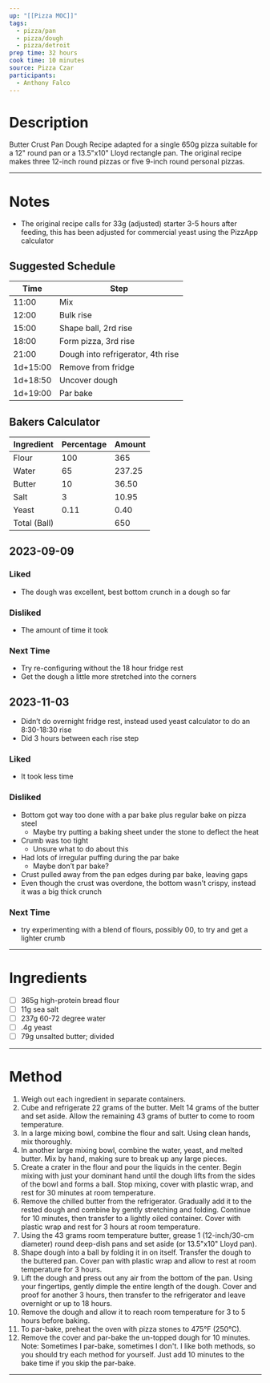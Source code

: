 ```yaml
---
up: "[[Pizza MOC]]"
tags:
  - pizza/pan
  - pizza/dough
  - pizza/detroit
prep time: 32 hours
cook time: 10 minutes
source: Pizza Czar
participants:
  - Anthony Falco
---
```

# Description
Butter Crust Pan Dough Recipe adapted for a single 650g pizza suitable for a 12" round pan or a 13.5"x10" Lloyd rectangle pan. The original recipe makes three 12-inch round pizzas or five 9-inch round personal pizzas.

---
# Notes
* The original recipe calls for 33g (adjusted) starter 3-5 hours after feeding, this has been adjusted for commercial yeast using the PizzApp calculator
## Suggested Schedule
| Time     | Step                              |
| -------- | --------------------------------- |
| 11:00    | Mix                               |
| 12:00    | Bulk rise                         |
| 15:00    | Shape ball, 2rd rise              |
| 18:00    | Form pizza, 3rd rise              |
| 21:00    | Dough into refrigerator, 4th rise |
| 1d+15:00 | Remove from fridge                | 
| 1d+18:50 | Uncover dough                     |
| 1d+19:00 | Par bake                          |

## Bakers Calculator
| Ingredient   | Percentage | Amount |
| ------------ | ---------- | ------ |
| Flour        | 100        | 365    |
| Water        | 65         | 237.25 |
| Butter       | 10         | 36.50  |
| Salt         | 3          | 10.95  |
| Yeast        | 0.11       | 0.40   |
| Total (Ball) |            | 650    |
<!-- TBLFM: @I$>=(@>$>/(sum(@2$2..@5$2)*0.01));%.0f -->
<!-- TBLFM: @3$>..@6$>=(($-1*0.01)*@I$>);%.2f -->

<!-- haha, good luck: https://github.com/tgrosinger/md-advanced-tables/blob/main/docs/formulas.md -->

## 2023-09-09
### Liked
* The dough was excellent, best bottom crunch in a dough so far
### Disliked
* The amount of time it took
### Next Time
* Try re-configuring without the 18 hour fridge rest
* Get the dough a little more stretched into the corners
## 2023-11-03
* Didn’t do overnight fridge rest, instead used yeast calculator to do an 8:30-18:30 rise
* Did 3 hours between each rise step
### Liked
* It took less time
### Disliked
* Bottom got way too done with a par bake plus regular bake on pizza steel
	* Maybe try putting a baking sheet under the stone to deflect the heat
* Crumb was too tight
	* Unsure what to do about this
* Had lots of irregular puffing during the par bake
	* Maybe don’t par bake?
* Crust pulled away from the pan edges during par bake, leaving gaps
* Even though the crust was overdone, the bottom wasn’t crispy, instead it was a big thick crunch
### Next Time
* try experimenting with a blend of flours, possibly 00, to try and get a lighter crumb
---
# Ingredients
* [ ] 365g high-protein bread flour
* [ ] 11g sea salt
* [ ] 237g 60-72 degree water
* [ ] .4g yeast
* [ ] 79g unsalted butter; divided
---
# Method
1. Weigh out each ingredient in separate containers.
2. Cube and refrigerate 22 grams of the butter. Melt 14 grams of the butter and set aside. Allow the remaining 43 grams of butter to come to room temperature.
3. In a large mixing bowl, combine the flour and salt. Using clean hands, mix thoroughly.
4. In another large mixing bowl, combine the water, yeast, and melted butter. Mix by hand, making sure to break up any large pieces.
5. Create a crater in the flour and pour the liquids in the center. Begin mixing with just your dominant hand until the dough lifts from the sides of the bowl and forms a ball. Stop mixing, cover with plastic wrap, and rest for 30 minutes at room temperature.
6. Remove the chilled butter from the refrigerator. Gradually add it to the rested dough and combine by gently stretching and folding. Continue for 10 minutes, then transfer to a lightly oiled container. Cover with plastic wrap and rest for 3 hours at room temperature.
7. Using the 43 grams room temperature butter, grease 1 (12-inch/30-cm diameter) round deep-dish pans and set aside (or 13.5"x10" Lloyd pan).
8. Shape dough into a ball by folding it in on itself. Transfer the dough to the buttered pan. Cover pan with plastic wrap and allow to rest at room temperature for 3 hours.
9. Lift the dough and press out any air from the bottom of the pan. Using your fingertips, gently dimple the entire length of the dough. Cover and proof for another 3 hours, then transfer to the refrigerator and leave overnight or up to 18 hours.
10. Remove the dough and allow it to reach room temperature for 3 to 5 hours before baking.
11. To par-bake, preheat the oven with pizza stones to 475°F (250°C).
12. Remove the cover and par-bake the un-topped dough for 10 minutes. Note: Sometimes I par-bake, sometimes I don't. I like both methods, so you should try each method for yourself. Just add 10 minutes to the bake time if you skip the par-bake.
---